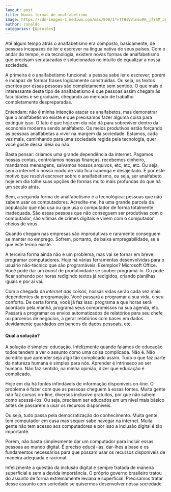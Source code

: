 ```yaml
---
layout: post
title: Novas formas de analfabetismo
image: https://cdn-images-1.medium.com/max/800/1*vTTHsVVinevRK_jfYSM_JA.jpeg
author: ronaldo
categories: [Opiniões]
---
```


Até algum tempo atrás o analfabetismo era composto, basicamente, de
pessoas incapazes de ler e escrever na língua nativa de seus
países. Com o andar do tempo, e da tecnologia, existem novas formas de
analfabetismo que precisam ser atacadas e solucionadas no intuito de
equalizar a nossa sociedade.

A primeira é o analfabetismo funcional: a pessoa sabe ler e escrever;
porém é incapaz de formar frases logicamente construídas. Ou seja, os
textos escritos por essas pessoas são completamente sem sentido. O que
mais é interessante deste tipo de analfabetismo é que pessoas assim
chegam às faculdades e se graduam, chegando ao mercado de trabalho
completamente despreparadas.

Entendam: não é minha intenção atacar os analfabetos, mas demonstrar
que o analfabetismo existe e que precisamos fazer alguma coisa para
extinguir isso. O fato é que hoje em dia não dá para sobreviver dentro
da economia moderna sendo analfabeto. Os meios produtivos estão
forçando as pessoas analfabetas a viver na margem da
sociedade. Estamos, cada vez mais, caminhando para uma sociedade
regida pela tecnologia, quer você goste dessa ideia ou não.

Basta pensar: criamos uma grande dependência da internet. Pagamos
nossas contas, controlamos nossas finanças, recebemos dinheiro,
mandamos mensagens, salvamos nossos arquivos, etc, etc, etc. Ou seja,
sem a internet o nosso modo de vida fica capenga e desajeitado. É por
este motivo que resolvi escrever sobre o analfabetismo, ou seja, ser
analfabeto hoje em dia tolhe suas opções de formas muito mais
profundas do que há um século atrás.

Bem, a segunda forma de analfabetismo é a tecnológica: pessoas que não
sabem usar os computadores. Acredite-me, há uma grande parcela da
população que não usa ou que usa o computador de forma totalmente
inadequada. São essas pessoas que não conseguem ser produtivas com o
computador, são vítimas de crimes digitais e vivem com o computador
cheios de vírus.

Quando chegam nas empresas são improdutivas e raramente conseguem se
manter no emprego. Sofrem, portanto, de baixa empregabilidade, se é
que este termo existe.

A terceira forma ainda não é um problema, mas vai se tornar em breve:
programar computadores. Hoje há várias ferramentas desenvolvidas para
o usuário não-técnico que são programáveis. Exemplos? Microsoft
Office.  Você pode dar um *boost* de produtividade se souber
programá-lo. Ou pode ficar sofrendo por horas redigindo textos já
redigidos, criando planilhas iguais e por aí vai.

Com a chegada da *internet das coisas*, nossas vidas serão cada vez
mais dependentes da programação. Você passará a programar a sua vida,
o seu conforto. De certa forma, você já faz isso: programa a que horas
será acordado pela manhã, programa seus compromissos na sua agenda,
etc.  Passará a programar os envios automatizados de relatórios para
seu chefe ou parceiros de negócios, a gerar relatórios com bases em
dados devidamente guardados em bancos de dados pessoais, etc.

#### Qual a solução?

A solução é simples: educação. Infelizmente quando falamos de educação
todos tendem a ver o assunto como uma coisa complicada. Não é. Não
acredito que aprender seja algo tão complicado assim. Tudo o que faz
parte da natureza humana é simples para nós. Aprender é intrínseco ao
ser humano. Não faz sentido, na minha opinião, dizer que educação é
complicado.

Hoje em dia há fontes infindáveis de informação disponíveis on-line. O
problema é fazer com que as pessoas cheguem à essas fontes. Muita
gente não faz cursos on-line, diversos inclusive gratuitos, por que
não sabem como acessá-los. Ou seja, precisam ser educados em um nível
mais básico antes de passarem a usar os recursos disponíveis.

Ou seja, tudo passa pela democratização do conhecimento. Muita gente
tem computador em casa mas sequer sabe navegar na internet. Muita
gente não tem acesso aos computadores e por isso a inclusão digital é
tão importante.

Porém, não basta simplesmente dar um computador para incluir essas
pessoas ao mundo digital. É preciso educá-las, dar-lhes a base e os
fundamentos necessários para que possam usar os recursos disponíveis
de maneira adequada e racional.

Infelizmente a questão da inclusão digital é sempre tratada de maneira
superficial e sem a devida importância. O próprio governo brasileiro
tratou do assunto de forma extremamente leviana e superficial.
Precisamos tratar desse assunto com seriedade se quisermos desenvolver
nossa sociedade.
